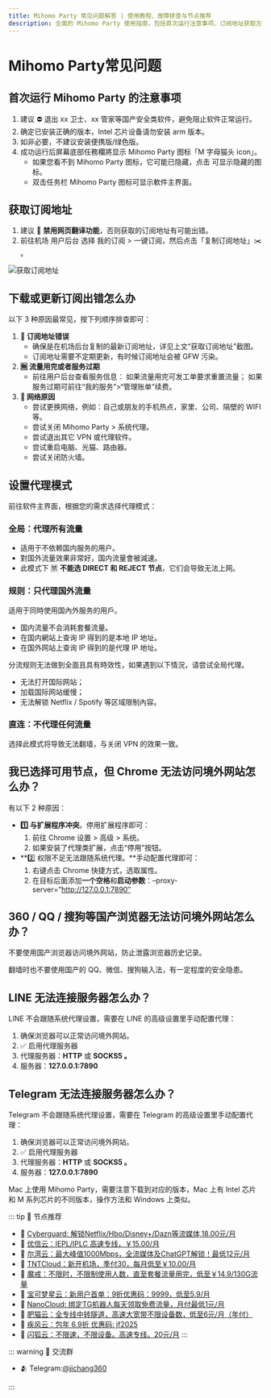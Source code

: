 ```yaml
---
title: Mihomo Party 常见问题解答 | 使用教程、故障排查与节点推荐
description: 全面的 Mihomo Party 使用指南，包括首次运行注意事项、订阅地址获取方法、代理模式设置以及常见问题解决方案，帮助您顺利使用科学上网工具。
---
```


# Mihomo Party常见问题

## **首次运行 Mihomo Party 的注意事项**

1.  建议 ⛔ 退出 xx 卫士、xx 管家等国产安全类软件，避免阻止软件正常运行。
2.  确定已安装正确的版本，Intel 芯片设备请勿安装 arm 版本。
3.  如非必要，不建议安装便携版/绿色版。
4.  成功运行后屏幕底部任務欄將显示 Mihomo Party 图标「M 字母猫头 icon」。
    -   如果您看不到 Mihomo Party 图标，它可能已隐藏，点击 可显示隐藏的图标。
    -   双击任务栏 Mihomo Party 图标可显示軟件主界面。

## 获取订阅地址

1.  建议 🚫 **禁用网页翻译功能**，否则获取的订阅地址有可能出错。
2.  前往机场 用户后台 选择 我的订阅 > 一键订阅，然后点击「复制订阅地址」✂️ 。

![获取订阅地址](/assets/dingyue.png "获取订阅地址")

## **下载或更新订阅出错怎么办**

以下 3 种原因最常见，按下列顺序排查即可：

1.  **🐷 订阅地址错误**
    -   确保是在机场后台复制的最新订阅地址，详见上文“获取订阅地址”截图。
    -   订阅地址需要不定期更新，有时候订阅地址会被 GFW 污染。
2.  **🈚 流量用完或者服务过期**
    -   前往用户后台查看服务信息： 如果流量用完可发工单要求重置流量； 如果服务过期可前往“我的服务”>“管理账单”续费。
3.  **📶 网络原因**
    -   尝试更换网络，例如：自己或朋友的手机热点，家里、公司、隔壁的 WIFI 等。
    -   尝试关闭 Mihomo Party > 系统代理。
    -   尝试退出其它 VPN 或代理软件。
    -   尝试重启电脑、光猫、路由器。
    -   尝试关闭防火墙。

## 设置代理模式

前往软件主界面，根据您的需求选择代理模式：

### **全局：代理所有流量**

-   适用于不依赖国内服务的用户。
-   對国外流量效果非常好，国内流量會被減速。
-   此模式下 🈲 **不能选 DIRECT 和 REJECT 节点**，它们会导致无法上网。

### **规则：只代理国外流量**

适用于同時使用国內外服务的用戶。

-   国内流量不会消耗套餐流量。
-   在国内網站上查询 IP 得到的是本地 IP 地址。
-   在国外网站上查询 IP 得到的是代理 IP 地址。

分流规则无法做到全面且具有時效性，如果遇到以下情況，请尝试全局代理。

-   无法打开国际网站；
-   加载国际网站缓慢；
-   无法解锁 Netflix / Spotify 等区域限制內容。

### **直连：不代理任何流量**

选择此模式将导致无法翻墙，与关闭 VPN 的效果一致。


## **我已选择可用节点，但 Chrome 无法访问境外网站怎么办**？
有以下 2 种原因：

-   **1️⃣ 与扩展程序冲突**。停用扩展程序即可：
    1.  前往 Chrome 设置 > 高级 > 系统。
    2.  如果安装了代理类扩展，点击“停用”按钮。
-   **2️⃣ 权限不足无法跟随系统代理。**手动配置代理即可：
    1.  右键点击 Chrome 快捷方式，选取属性。
    2.  在目标后面添加**一个空格**和**启动参数**：–proxy-server=”http://127.0.0.1:7890″

## **360 / QQ / 搜狗等国产浏览器无法访问境外网站怎么办**？

不要使用国产浏览器访问境外网站，防止泄露浏览器历史记录。

翻墙时也不要使用国产的 QQ、微信、搜狗输入法，有一定程度的安全隐患。

## **LINE 无法连接服务器怎么办**？

LINE 不会跟随系统代理设置，需要在 LINE 的高级设置里手动配置代理：

1.  确保浏览器可以正常访问境外网站。
2.  ✅ 启用代理服务器
3.  代理服务器：**HTTP** 或 **SOCKS5 。**
4.  服务器：**127.0.0.1:7890**

## **Telegram 无法连接服务器怎么办**？

Telegram 不会跟随系统代理设置，需要在 Telegram 的高级设置里手动配置代理：

1.  确保浏览器可以正常访问境外网站。
2.  ✅ 启用代理服务器
3.  代理服务器：**HTTP** 或 **SOCKS5 。**
4.  服务器：**127.0.0.1:7890**

Mac 上使用 Mihomo Party，需要注意下载到对应的版本，Mac 上有 Intel 芯片和 M 系列芯片的不同版本，操作方法和 Windows 上类似。

::: tip 🎉 节点推荐
- 🚀 [Cyberguard: 解锁Netflix/Hbo/Disney+/Dazn等流媒体,18.00元/月](https://www.cyberguard.best/#/register?code=XsreC0T5)<br>
- 🚀 [优信云：IEPL/IPLC 高速专线，￥15.00/月](https://www.优信云.com/#/register?code=JRtE5uIV)<br>
- 🚀 [尔湾云：最大峰值1000Mbps，全流媒体及ChatGPT解锁！最低12元/月](https://erwan6.net/auth/register?code=BoObCd)<br>
- 🚀 [TNTCloud：新开机场，季付30，每月低至￥10.00/月](https://haibing822.tntvipaff.cc/#/register?code=GtjJVgml)<br>
- 🚀 [魔戒：不限时，不限制使用人数，直至套餐流量用完，低至￥14.9/130G流量](https://mojie.app/#/register?code=sSdtPtLo)<br>
- 🚀 [宝可梦星云：新用户首单：9折优惠码：9999，低至5.9/月 ](https://love.521pokemon.com/register?code=56ERkkxp)<br>
- 🚀 [NanoCloud: 绑定TG机器人每天领取免费流量，月付最低1元/月](https://edu.uodoo.bid/auth/register?code=JMiOQDHf)<br>
- 🚀 [肥猫云：全专线中转隧道，高速大宽带不限设备数，低至6元/月（年付）](https://fchb1188.fcvipaff.cc/register?aff=X1vZd2wf)<br>
- 🚀 [疾风云：包年 6.9折 优惠码: jf2025](https://homes.tr25.cn?code=ReCm)<br>
- 🚀 [闪狐云：不限速，不限设备。高速专线。20元/月](https://inv02.ffaff.cc/register?aff=WQApz2pv)
:::

::: warning  💬 交流群

- 🫂 Telegram:[@jichang360](https://t.me/jichang360)

:::